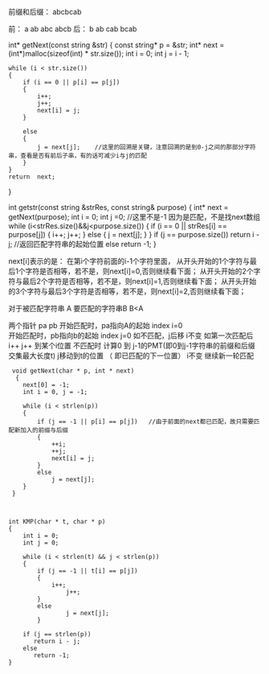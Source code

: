 
前缀和后缀： abcbcab

前： a ab abc abcb
后： b ab cab bcab

 int* getNext(const string  &str)
{
	const string* p = &str;
	int* next = (int*)malloc(sizeof(int) * str.size());
	int i = 0;
	int j = i - 1;
 
	while (i < str.size())
	{
		if (i == 0 || p[i] == p[j])
		{
			i++;
			j++;
			next[i] = j;
		}

		else
		{
			j = next[j];    //这里的回溯是关键，注意回溯的是到0-j之间的那部分字符串，查看是否有前后子串，有的话可减少i与j的匹配
		}
	}
	return  next;

}

int getstr(const string &strRes, const string& purpose)
{
	int* next = getNext(purpose);
	int i = 0;
	int j =0;  //这里不是-1 因为是匹配，不是找next数组
	while (i<strRes.size()&&j<purpose.size())
	{
		if (i == 0 || strRes[i] == purpose[j])
		{
			i++;
			j++;
		}
		else
		{
			j = next[j];
		}
	}
	if (j == purpose.size())
		return i - j;  //返回匹配字符串的起始位置
	else
		return -1;
}

 
 
next[i]表示的是：
在第i个字符前面的i-1个字符里面，
从开头开始的1个字符与最后1个字符是否相等，若不是，则next[i]=0,否则继续看下面；
从开头开始的2个字符与最后2个字符是否相等，若不是，则next[i]=1,否则继续看下面；
从开头开始的3个字符与最后3个字符是否相等，若不是，则next[i]=2,否则继续看下面；






对于被匹配字符串 A
要匹配的字符串B  B<A

两个指针 pa pb
开始匹配时，pa指向A的起始 index i=0  
开始匹配时，pb指向b的起始 index j=0
如不匹配，j后移 i不变
如第一次匹配后  i++  j++
到某个i位置 不匹配时
计算0  到 j-1的PMT(即0到j-1字符串的前缀和后缀交集最大长度t)
j移动到t的位置   （ 即已匹配的下一位置）
i不变
继续新一轮匹配

```
 void getNext(char * p, int * next)
  {
	next[0] = -1;
	int i = 0, j = -1;
 
	while (i < strlen(p))
	{
		if (j == -1 || p[i] == p[j])   //由于前面的next都已匹配，故只需要匹配新加入的前缀与后缀
		{
			++i;
			++j;
			next[i] = j;
		}	
		else
			j = next[j];
	}
 }
 
 
 
int KMP(char * t, char * p) 
{
	int i = 0; 
	int j = 0;
 
	while (i < strlen(t) && j < strlen(p))
	{
		if (j == -1 || t[i] == p[j]) 
		{
			i++;
           		j++;
		}
	 	else 
           		j = next[j];
    	}
 
    if (j == strlen(p))
       return i - j;
    else 
       return -1;
}





































```
